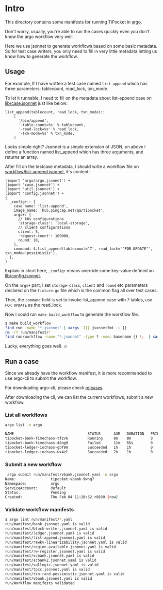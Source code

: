 # Intro

This directory contains some manifests for running TiPocket in [argo](https://github.com/argoproj/argo).

Don't worry, usually, you're able to run the cases quickly even you don't know the argo workflow very well.

Here we use jsonnet to generate workflows based on some basic metadata. So for test case writers, you only need to fill in very little metadata letting us know how to generate the workflow.

## Usage

For example, If I have written a test case named `list-append` which has three parameters: tablecount, read_lock, txn_mode.

To let it runnable, I need to fill on the metadata about list-append case on [lib/case.jsonnet](./lib/case.jsonnet) just like below:

```jsonnet
list_append(tablecount, read_lock, txn_mode)::
    [
      '/bin/append',
      '-table-count=%s' % tablecount,
      '-read-lock=%s' % read_lock,
      '-txn-mode=%s' % txn_mode,
    ]
```

Looks simple right? Jsonnet is a simple extension of JSON, on above I define a function named list_append which has three arguments, and returns an array.

After fill on the testcase metadata, I should write a workflow file on [workflow/list-append.jsonnet](./workflow/list-append.jsonnet), it's content:

```jsonnet
(import 'argo/argo.jsonnet') +
(import 'case.jsonnet') +
(import 'util.jsonnet') +
(import 'config.jsonnet') +
{
  _config+:: {
    case_name: 'list-append',
    image_name: 'hub.pingcap.net/qa/tipocket',
    args+: {
      // k8s configurations
      'storage-class': 'local-storage',
      // client configurations
      client: 5,
      'request-count': 100000,
      round: 10,
    },
    command: $.list_append(tablecount='7', read_lock='"FOR UPDATE"', txn_mode='pessimistic'),
  },
}
```
Explain in short here, `_config+` means override some key-value defined on [lib/config.jsonnet](./lib/config.jsonnet).

On the `args+` part, I set `storage-class`, `client` and `round` etc parameters declared on the `fixture.go` file which is the common flag all over test cases.

Then, the `command` field is set to invoke list_append case with 7 tables, use `FOR UPDATE` as the read_lock.

Now I could run `make build_workflow` to generate the workflow file.

```bash
$ make build_workflow
find run -name "*.jsonnet" | xargs -I{} jsonnetfmt -i {}
rm -rf run/manifest/*
find run/workflow -name "*.jsonnet" -type f -exec basename {} \;  | xargs -I% sh -c 'jsonnet run/workflow/% -J run/lib | yq eval -P - > run/manifest/%.yaml'
```

Lucky, everything goes well. ☺

## Run a case

Since we already have the workflow manifest, it is more recommended to use argo-cli to submit the workflow.

For downloading argo-cli, please check [releases](https://github.com/argoproj/argo/releases).

After downloading the cli, we can list the current workflows, submit a new workflow.

### List all workflows

``` bash
argo list -n argo

NAME                                  STATUS      AGE   DURATION   PRIORITY
tipocket-bank-timechaos-tfzvk         Running     8m    8m         0
tipocket-bank-timechaos-46ng9         Failed      11m   55s        0
tipocket-ledger-iochaos-gbf9m         Succeeded   1h    1h         0
tipocket-ledger-iochaos-wx4zl         Succeeded   2h    1h         0
```

### Submit a new workflow

```bash
 argo submit run/manifest/vbank.jsonnet.yaml -n argo
Name:                tipocket-vbank-9whq7
Namespace:           argo
ServiceAccount:      default
Status:              Pending
Created:             Thu Feb 04 11:28:52 +0800 (now)
```

### Validate workflow manifests

```bash
$ argo lint run/manifest/*.yaml
run/manifest/bank.jsonnet.yaml is valid
run/manifest/block-writer.jsonnet.yaml is valid
run/manifest/ledger.jsonnet.yaml is valid
run/manifest/list-append.jsonnet.yaml is valid
run/manifest/rawkv-linearizability.jsonnet.yaml is valid
run/manifest/region-available.jsonnet.yaml is valid
run/manifest/rw-register.jsonnet.yaml is valid
run/manifest/scbank.jsonnet.yaml is valid
run/manifest/scbank2.jsonnet.yaml is valid
run/manifest/sqllogic.jsonnet.yaml is valid
run/manifest/tpcc.jsonnet.yaml is valid
run/manifest/txn-rand-pessimistic.jsonnet.yaml is valid
run/manifest/vbank.jsonnet.yaml is valid
run/Workflow manifests validated
```
